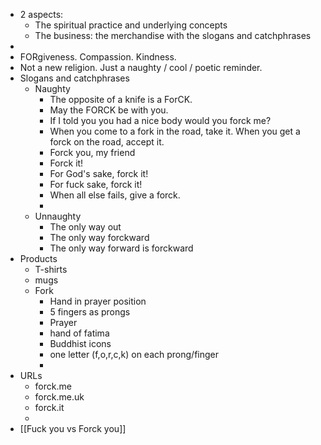 - 2 aspects:
	- The spiritual practice and underlying concepts
	- The business: the merchandise with the slogans and catchphrases
-
- FORgiveness. Compassion. Kindness.
- Not a new religion. Just a naughty / cool / poetic reminder.
- Slogans and catchphrases
	- Naughty
		- The opposite of a knife is a ForCK.
		- May the FORCK be with you.
		- If I told you you had a nice body would you forck me?
		- When you come to a fork in the road, take it.
		  When you get a forck on the road, accept it.
		- Forck you, my friend
		- Forck it!
		- For God's sake, forck it!
		- For fuck sake, forck it!
		- When all else fails, give a forck.
		-
	- Unnaughty
		- The only way out
		- The only way forckward
		- The only way forward is forckward
- Products
	- T-shirts
	- mugs
	- Fork
		- Hand in prayer position
		- 5 fingers as prongs
		- Prayer
		- hand of fatima
		- Buddhist icons
		- one letter (f,o,r,c,k) on each prong/finger
		-
- URLs
	- forck.me
	- forck.me.uk
	- forck.it
	-
- [[Fuck you vs Forck you]]